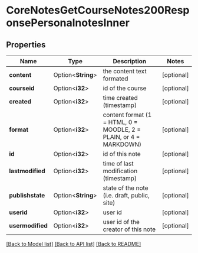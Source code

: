 # CoreNotesGetCourseNotes200ResponsePersonalnotesInner

## Properties

Name | Type | Description | Notes
------------ | ------------- | ------------- | -------------
**content** | Option<**String**> | the content text formated | [optional]
**courseid** | Option<**i32**> | id of the course | [optional]
**created** | Option<**i32**> | time created (timestamp) | [optional]
**format** | Option<**i32**> | content format (1 = HTML, 0 = MOODLE, 2 = PLAIN, or 4 = MARKDOWN) | [optional]
**id** | Option<**i32**> | id of this note | [optional]
**lastmodified** | Option<**i32**> | time of last modification (timestamp) | [optional]
**publishstate** | Option<**String**> | state of the note (i.e. draft, public, site)  | [optional]
**userid** | Option<**i32**> | user id | [optional]
**usermodified** | Option<**i32**> | user id of the creator of this note | [optional]

[[Back to Model list]](../README.md#documentation-for-models) [[Back to API list]](../README.md#documentation-for-api-endpoints) [[Back to README]](../README.md)


